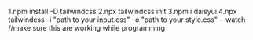 1.npm install -D tailwindcss
2.npx tailwindcss init
3.npm i daisyui
4.npx tailwindcss -i "path to your input.css" -o "path to your style.css" --watch //make sure this are working while programming
